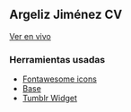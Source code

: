 ## Argeliz Jiménez CV

[Ver en vivo](https://resume-argeliz.rhcloud.com)

### Herramientas usadas
* [Fontawesome icons](https://fontawesome.io/icons/)
* [Base](https://matthewhartman.github.io/base/)
* [Tumblr Widget](http://jiapps.com/free-stuff/tumblr-widget-for-your-website.html)
